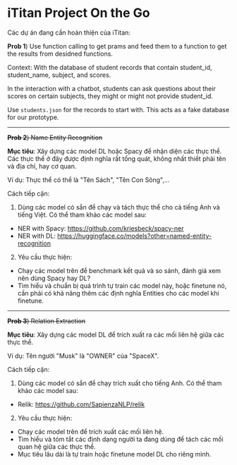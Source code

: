 # iTitan Project On the Go


Các dự án đang cần hoàn thiện của iTitan:

**Prob 1**) Use function calling to get prams and feed them to a function to get the results from desidned functions.

Context: With the database of student records that contain student_id, student_name, subject, and scores.

In the interaction with a chatbot, students can ask questions about their scores on certain subjects, they might or might not provide student_id.

Use `students.json` for the records to start with. This acts as a fake database for our prototype.

---

~~**Prob 2**) Name Entity Recognition~~

**Mục tiêu**: Xây dựng các model DL hoặc Spacy để nhận diện các thực thể. Các thực thể ở đây được định nghĩa rất tổng quát, không nhất thiết phải tên và địa chỉ, hay cơ quan.

Ví dụ: Thực thể có thể là "Tên Sách", "Tên Con Sông",...

Cách tiếp cận:

1) Dùng các model có sẳn để chạy và tách thực thể cho cả tiếng Anh và tiếng Việt. Có thể tham khảo các model sau:
* NER with Spacy: https://github.com/kriesbeck/spacy-ner
* NER with DL: https://huggingface.co/models?other=named-entity-recognition

2) Yêu cầu thực hiện:
* Chạy các model trên để benchmark kết quả và so sánh, đánh giá xem nên dùng Spacy hay DL?
* Tìm hiểu và chuẩn bị quá trình tự train các model này, hoặc finetune nó, cần phải có khả năng thêm các định nghĩa Entities cho các model khi finetune.

---

~~**Prob 3**) Relation Extraction~~

**Mục tiêu**: Xây dựng các model DL để trích xuất ra các mối liên hệ giữa các thực thể.

Ví dụ: Tên người "Musk" là "OWNER" của "SpaceX".

Cách tiếp cận:

1) Dùng các model có sẳn để chạy trích xuất cho tiếng Anh. Có thể tham khảo các model sau:
* Relik: https://github.com/SapienzaNLP/relik

2) Yêu cầu thực hiện:
* Chạy các model trên để trích xuất các mối liên hệ.
* Tìm hiểu và tóm tắt các định dạng người ta đang dùng để  tách các mối quan hệ giữa các thực thể.
* Mục tiêu lâu dài là tự train hoặc finetune model DL cho riêng mình.






